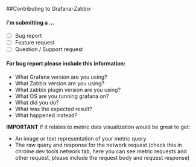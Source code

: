 ##Contributing to Grafana-Zabbix

#### I'm submitting a ...
- [ ] Bug report
- [ ] Feature request
- [ ] Question / Support request

#### For bug report please include this information:
- What Grafana version are you using?
- What Zabbix version are you using?
- What zabbix plugin version are you using?
- What OS are you running grafana on?
- What did you do?
- What was the expected result?
- What happened instead?

**IMPORTANT** If it relates to metric data visualization would be great to get:
- An image or text representation of your metric query
- The raw query and response for the network request (check this in chrome dev tools network tab, here you can see metric requests and other request, please include the request body and request response)
